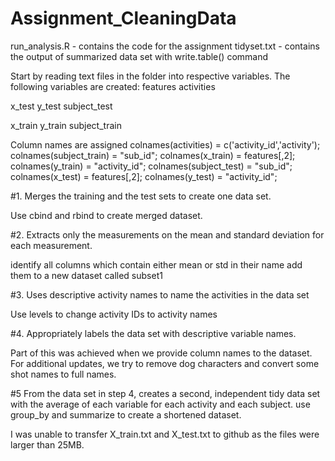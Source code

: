 # Assignment_CleaningData

run_analysis.R - contains the code for the assignment
tidyset.txt - contains the output of summarized data set with write.table() command

Start by reading text files in the folder into respective variables. The following variables are created: 
features 
activities

x_test 
y_test 
subject_test 

x_train 
y_train 
subject_train 

Column names are assigned
colnames(activities)  = c('activity_id','activity');
colnames(subject_train)  = "sub_id";
colnames(x_train)        = features[,2]; 
colnames(y_train)        = "activity_id";
colnames(subject_test) = "sub_id";
colnames(x_test)       = features[,2]; 
colnames(y_test)       = "activity_id";

#1. Merges the training and the test sets to create one data set.

Use cbind and rbind to create merged dataset.

#2. Extracts only the measurements on the mean and standard deviation for each measurement.

identify all columns which contain either mean or std in their name
add them to a new dataset called subset1

#3. Uses descriptive activity names to name the activities in the data set

Use levels to change activity IDs to activity names

#4. Appropriately labels the data set with descriptive variable names.

Part of this was achieved when we provide column names to the dataset.
For additional updates, we try to remove dog characters and convert some shot names to full names.

#5 From the data set in step 4, creates a second, independent tidy data set with the average of each variable for each activity and each subject.
use group_by and summarize to create a shortened dataset.


I was unable to transfer X_train.txt and X_test.txt to github as the files were larger than 25MB.
